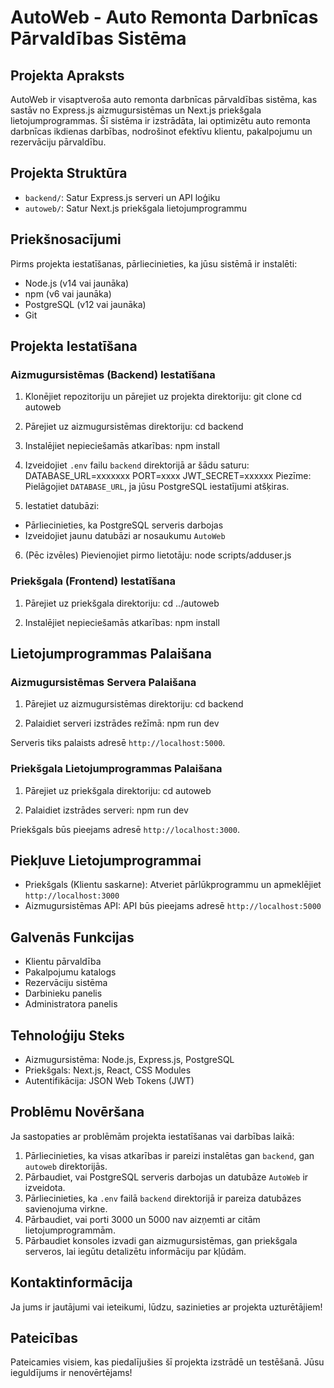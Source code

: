 # AutoWeb - Auto Remonta Darbnīcas Pārvaldības Sistēma

## Projekta Apraksts

AutoWeb ir visaptveroša auto remonta darbnīcas pārvaldības sistēma, kas sastāv no Express.js aizmugursistēmas un Next.js priekšgala lietojumprogrammas. Šī sistēma ir izstrādāta, lai optimizētu auto remonta darbnīcas ikdienas darbības, nodrošinot efektīvu klientu, pakalpojumu un rezervāciju pārvaldību.

## Projekta Struktūra

- `backend/`: Satur Express.js serveri un API loģiku
- `autoweb/`: Satur Next.js priekšgala lietojumprogrammu

## Priekšnosacījumi

Pirms projekta iestatīšanas, pārliecinieties, ka jūsu sistēmā ir instalēti:

- Node.js (v14 vai jaunāka)
- npm (v6 vai jaunāka)
- PostgreSQL (v12 vai jaunāka)
- Git

## Projekta Iestatīšana

### Aizmugursistēmas (Backend) Iestatīšana

1. Klonējiet repozitoriju un pārejiet uz projekta direktoriju:
   git clone 
   cd autoweb

2. Pārejiet uz aizmugursistēmas direktoriju:
   cd backend

3. Instalējiet nepieciešamās atkarības:
   npm install

4. Izveidojiet `.env` failu `backend` direktorijā ar šādu saturu:
   DATABASE_URL=xxxxxxx
   PORT=xxxx
   JWT_SECRET=xxxxxx
   Piezīme: Pielāgojiet `DATABASE_URL`, ja jūsu PostgreSQL iestatījumi atšķiras.

5. Iestatiet datubāzi:

- Pārliecinieties, ka PostgreSQL serveris darbojas
- Izveidojiet jaunu datubāzi ar nosaukumu `AutoWeb`

6. (Pēc izvēles) Pievienojiet pirmo lietotāju:
   node scripts/adduser.js

### Priekšgala (Frontend) Iestatīšana

1. Pārejiet uz priekšgala direktoriju:
   cd ../autoweb

2. Instalējiet nepieciešamās atkarības:
   npm install

## Lietojumprogrammas Palaišana

### Aizmugursistēmas Servera Palaišana

1. Pārejiet uz aizmugursistēmas direktoriju:
   cd backend

2. Palaidiet serveri izstrādes režīmā:
   npm run dev

Serveris tiks palaists adresē `http://localhost:5000`.

### Priekšgala Lietojumprogrammas Palaišana

1. Pārejiet uz priekšgala direktoriju:
   cd autoweb

2. Palaidiet izstrādes serveri:
   npm run dev

Priekšgals būs pieejams adresē `http://localhost:3000`.

## Piekļuve Lietojumprogrammai

- Priekšgals (Klientu saskarne): Atveriet pārlūkprogrammu un apmeklējiet `http://localhost:3000`
- Aizmugursistēmas API: API būs pieejams adresē `http://localhost:5000`

## Galvenās Funkcijas

- Klientu pārvaldība
- Pakalpojumu katalogs
- Rezervāciju sistēma
- Darbinieku panelis
- Administratora panelis

## Tehnoloģiju Steks

- Aizmugursistēma: Node.js, Express.js, PostgreSQL
- Priekšgals: Next.js, React, CSS Modules
- Autentifikācija: JSON Web Tokens (JWT)

## Problēmu Novēršana

Ja sastopaties ar problēmām projekta iestatīšanas vai darbības laikā:

1. Pārliecinieties, ka visas atkarības ir pareizi instalētas gan `backend`, gan `autoweb` direktorijās.
2. Pārbaudiet, vai PostgreSQL serveris darbojas un datubāze `AutoWeb` ir izveidota.
3. Pārliecinieties, ka `.env` failā `backend` direktorijā ir pareiza datubāzes savienojuma virkne.
4. Pārbaudiet, vai porti 3000 un 5000 nav aizņemti ar citām lietojumprogrammām.
5. Pārbaudiet konsoles izvadi gan aizmugursistēmas, gan priekšgala serveros, lai iegūtu detalizētu informāciju par kļūdām.

## Kontaktinformācija

Ja jums ir jautājumi vai ieteikumi, lūdzu, sazinieties ar projekta uzturētājiem!

## Pateicības

Pateicamies visiem, kas piedalījušies šī projekta izstrādē un testēšanā. Jūsu ieguldījums ir nenovērtējams!
